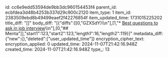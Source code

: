 id: cc6e9edd53594de9bb3dc960154453f4
parent_id: ecbfdea3d48b4253b337d29c900c2120
item_type: 1
item_id: 2383509ebd8b49499eaef2f42276854f
item_updated_time: 1731015225202
title_diff: "[]"
body_diff: "[{\"diffs\":[[0,\"GZXSdY)\\\n\"],[1,\"* [Best questions to ask in job interview](https://youtube.com/shorts/byeS6uxdSa4?si=YMtlOgScKfG2UUVC)\\\n\"],[0,\"## Menta\"]],\"start1\":123,\"start2\":123,\"length1\":16,\"length2\":119}]"
metadata_diff: {"new":{},"deleted":["user_updated_time"]}
encryption_cipher_text: 
encryption_applied: 0
updated_time: 2024-11-07T21:42:16.948Z
created_time: 2024-11-07T21:42:16.948Z
type_: 13